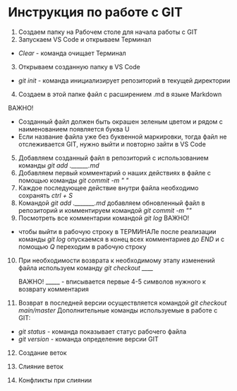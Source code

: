 # Инструкция по работе с GIT 

1. Создаем папку на Рабочем столе для начала работы с GIT
2. Запускаем VS Code и открываем Терминал 
* *Clear* - команда очищает Терминал
3. Открываем созданную папку в VS Code
* *git init* - команда инициализирует репозиторий в текущей директории
4. Создаем в этой папке файл с расширением .md в языке Markdown

ВАЖНО! 
* Созданный файл должен быть окрашен зеленым цветом и рядом с наименованием появляется буква U
* Если название файла уже без буквенной маркировки, тогда файл не отслеживается GIT, нужно выйти и повторно зайти в VS Code
5. Добавляем созданный файл в репозиторий с использованием команды *git add .\______.md*
6. Добавляем первый комментарий о наших действиях в файле с помощью команды *git commit -m " "*
7. Каждое последующее действие внутри файла необходимо сохранять *ctrl + S*
8. Командой *git add .\_______.md* добавляем обновленный файл в репозиторий и комментируем командой *git commit -m ""*
9. Посмотреть все комментарии командой *git log*
ВАЖНО! 
* чтобы выйти в рабочую строку в ТЕРМИНАЛе после реализации команды *git log* опускаемся в конец всех комментариев до *END* и с помощью *Q* переходим в рабочую строку
10. При необходимости возврата к необходимому этапу изменений файла используем команду *git checkout ____* 

     ВАЖНО! _____ - вписывается первые 4-5 символов нужного к возврату комментария
 11. Возврат в последней версии осуществляется командой *git checkout main/master*
 Дополнительные команды используемые в работе с GIT:
 * *git status* - команда показывает статус рабочего файла
 * *git version* - команда определение версии GIT
 
12. Создание веток

13. Слияние веток

14. Конфликты при слиянии

